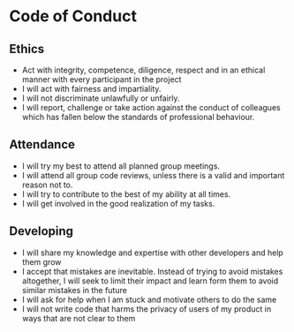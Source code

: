 # Code of Conduct

## Ethics
- Act with integrity, competence, diligence, respect and in an ethical manner with every participant in the project
- I will act with fairness and impartiality. 
- I will not discriminate unlawfully or unfairly.
- I will report, challenge or take action against the conduct of colleagues which has fallen below the standards of professional behaviour.


## Attendance 
- I will try my best to attend all planned group meetings.
- I will attend all group code reviews, unless there is a valid and important reason not to.
- I will try to contribute to the best of my ability at all times.
- I will get involved in the good realization of my tasks.

## Developing
- I will share my knowledge and expertise with other developers and help them grow
- I accept that mistakes are inevitable. Instead of trying to avoid mistakes altogether, I will seek to limit their impact and learn form them to avoid similar mistakes in the future
- I will ask for help when I am stuck and motivate others to do the same
- I will not write code that harms the privacy of users of my product in ways that are not clear to them
